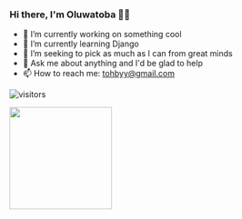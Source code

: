 ### Hi there, I'm Oluwatoba 👋🏾 

- 🔭 I’m currently working on something cool
- 🌱 I’m currently learning Django
- 👯 I’m seeking to pick as much as I can from great minds
- 💬 Ask me about anything and I'd be glad to help
- 📫 How to reach me: [tohbyy@gmail.com](mailto:tohbyy@gmail.com)

![visitors](https://visitor-badge.glitch.me/badge?page_id=page.id)

<img height="180em" src="https://github-readme-stats.vercel.app/api?username=toba96&show_icons=true&hide_border=true&&count_private=true&include_all_commits=true" />
